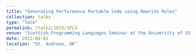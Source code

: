```yaml
---
title: "Generating Performance Portable Code using Rewrite Rules"
collection: talks
type: "Talk"
permalink: /talks/2015/SPLS
venue: "Scottish Programming Languages Seminar at the University of St. Andrews"
date: 2015-06-01
location: "St. Andrews, UK"
---
```

